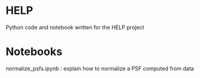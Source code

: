 # HELP
Python code and notebook written for the HELP project 

# Notebooks

normalize_psfs.ipynb : explain how to normalize a PSF computed from
data
